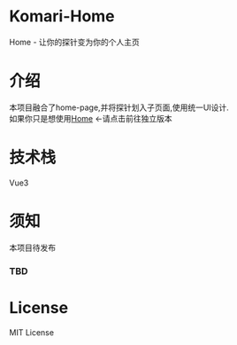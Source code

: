 # Komari-Home
Home - 让你的探针变为你的个人主页
[](preview.png)

# 介绍
本项目融合了home-page,并将探针划入子页面,使用统一UI设计.  
如果你只是想使用[Home](https://github.com/mogumc/home) ←请点击前往独立版本

# 技术栈
Vue3 

# 须知
本项目待发布
### TBD

# License
MIT License

